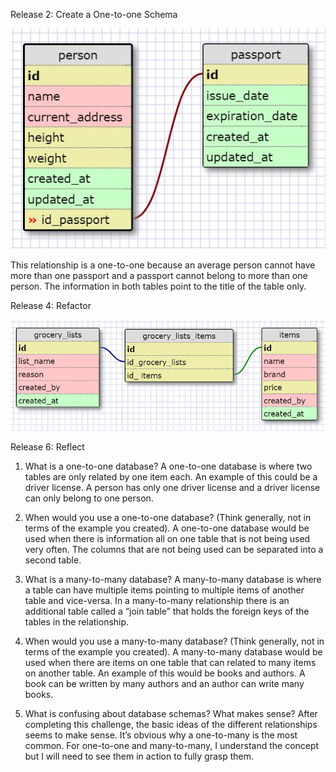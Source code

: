 Release 2: Create a One-to-one Schema

![one-to-one schema](/week-8/imgs/one-to-one-schema.jpg)

This relationship is a one-to-one because an average person cannot have more than one passport and a passport cannot belong to more than one person. The information in both tables point to the title of the table only.

Release 4: Refactor

![grocery list](/week-8/imgs/grocery-lists-items.jpg)

Release 6: Reflect

1. What is a one-to-one database?
A one-to-one database is where two tables are only related by one item each. An example of this could be a driver license. A person has only one driver license and a driver license can only belong to one person.

2. When would you use a one-to-one database? (Think generally, not in terms of the example you created).
A one-to-one database would be used when there is information all on one table that is not being used very often. The columns that are not being used can be separated into a second table.

3. What is a many-to-many database?
A many-to-many database is where a table can have multiple items pointing to multiple items of another table and vice-versa. In a many-to-many relationship there is an additional table called a “join table” that holds the foreign keys of the tables in the relationship. 

4. When would you use a many-to-many database? (Think generally, not in terms of the example you created).
A many-to-many database would be used when there are items on one table that can related to many items on another table. An example of this would be books and authors. A book can be written by many authors and an author can write many books.

5. What is confusing about database schemas? What makes sense?
After completing this challenge, the basic ideas of the different relationships seems to make sense. It’s obvious why a one-to-many is the most common. For one-to-one and many-to-many, I understand the concept but I will need to see them in action to fully grasp them.